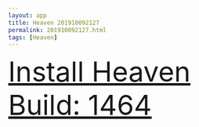 ```yaml
---
layout: app
title: Heaven 201910092127
permalink: 201910092127.html
tags: [Heaven]
---
```

<div class="pure-g">
    <div class="pure-u-1-1" style="font-size: 4em">
        <a class="pure-button-primary" href="itms-services://?action=download-manifest&url=https%3A%2F%2Flitsungyisigono.github.io%2FTestScript%2Fmanifests%2F201910092127.plist"><i class="fa fa-download" aria-hidden="true"></i>Install Heaven Build: 1464</a>
    </div>
</div>